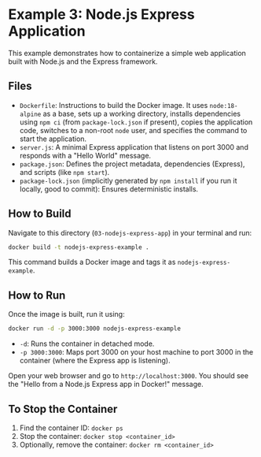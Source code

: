 # Example 3: Node.js Express Application

This example demonstrates how to containerize a simple web application built with Node.js and the Express framework.

## Files

-   `Dockerfile`: Instructions to build the Docker image. It uses `node:18-alpine` as a base, sets up a working directory, installs dependencies using `npm ci` (from `package-lock.json` if present), copies the application code, switches to a non-root `node` user, and specifies the command to start the application.
-   `server.js`: A minimal Express application that listens on port 3000 and responds with a "Hello World" message.
-   `package.json`: Defines the project metadata, dependencies (Express), and scripts (like `npm start`).
-   `package-lock.json` (implicitly generated by `npm install` if you run it locally, good to commit): Ensures deterministic installs.

## How to Build

Navigate to this directory (`03-nodejs-express-app`) in your terminal and run:

```bash
docker build -t nodejs-express-example .
```

This command builds a Docker image and tags it as `nodejs-express-example`.

## How to Run

Once the image is built, run it using:

```bash
docker run -d -p 3000:3000 nodejs-express-example
```

-   `-d`: Runs the container in detached mode.
-   `-p 3000:3000`: Maps port 3000 on your host machine to port 3000 in the container (where the Express app is listening).

Open your web browser and go to `http://localhost:3000`. You should see the "Hello from a Node.js Express app in Docker!" message.

## To Stop the Container

1.  Find the container ID: `docker ps`
2.  Stop the container: `docker stop <container_id>`
3.  Optionally, remove the container: `docker rm <container_id>`
